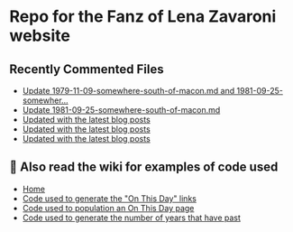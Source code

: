 # Repo for the Fanz of Lena Zavaroni website

## Recently Commented Files
<!-- BLOG-POST-LIST:START -->
- [Update 1979-11-09-somewhere-south-of-macon.md and 1981-09-25-somewher…](https://github.com/FanzOfLenaZavaroni/fanzoflenazavaroni.github.io/commit/6a676aad9e3f82d3eade296266c84278387ab09d)
- [Update 1981-09-25-somewhere-south-of-macon.md](https://github.com/FanzOfLenaZavaroni/fanzoflenazavaroni.github.io/commit/60e06a49a0c85a3a35989ebc644daa89134b71f4)
- [Updated with the latest blog posts](https://github.com/FanzOfLenaZavaroni/fanzoflenazavaroni.github.io/commit/4c664c4a47da4d16c7ff96ce3e2a50a8a900cd5f)
- [Updated with the latest blog posts](https://github.com/FanzOfLenaZavaroni/fanzoflenazavaroni.github.io/commit/89cd1627b52b6b93dc59b29b3714bdc0f8ff733e)
- [Updated with the latest blog posts](https://github.com/FanzOfLenaZavaroni/fanzoflenazavaroni.github.io/commit/1ab8b603eafd828333869c16346cd3a8221f7e7e)
<!-- BLOG-POST-LIST:END -->

## :notebook: Also read the wiki for examples of code used
* [Home](https://github.com/FanzOfLenaZavaroni/fanzoflenazavaroni.github.io/wiki)
* [Code used to generate the "On This Day" links](https://github.com/FanzOfLenaZavaroni/fanzoflenazavaroni.github.io/wiki/On-This-Day-Code)
* [Code used to population an On This Day page](https://github.com/FanzOfLenaZavaroni/fanzoflenazavaroni.github.io/wiki/Code-used-to-population-an-On-This-Day-page)
* [Code used to generate the number of years that have past](https://github.com/FanzOfLenaZavaroni/fanzoflenazavaroni.github.io/wiki/Number-of-years-gone-by-code)
